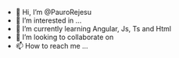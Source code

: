 - 👋 Hi, I’m @PauroRejesu
- 👀 I’m interested in ...
- 🌱 I’m currently learning Angular, Js, Ts and Html
- 💞️ I’m looking to collaborate on 
- 📫 How to reach me ...

<!---
PauroRejesu/PauroRejesu is a ✨ special ✨ repository because its `README.md` (this file) appears on your GitHub profile.
You can click the Preview link to take a look at your changes.
--->
